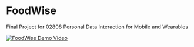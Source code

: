 # FoodWise
Final Project for 02808 Personal Data Interaction for Mobile and Wearables

[![FoodWise Demo Video](https://img.youtube.com/vi/A29aGLq31aQ0.jpg)](https://www.youtube.com/watch?v=A29aGLq31aQ)
